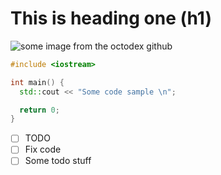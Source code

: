 # This is heading one (h1)

![some image from the octodex github](https://octodex.github.com/images/Octoqueer.png)

```cpp
#include <iostream>

int main() {
  std::cout << "Some code sample \n";

  return 0;
}
```

- [ ] TODO
- [ ] Fix code
- [ ] Some todo stuff
